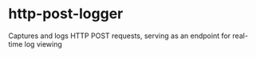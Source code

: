 # http-post-logger
Captures and logs HTTP POST requests, serving as an endpoint for real-time log viewing
